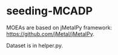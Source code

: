 # seeding-MCADP
MOEAs are based on jMetalPy framework:
https://github.com/jMetal/jMetalPy.

Dataset is in helper.py.
